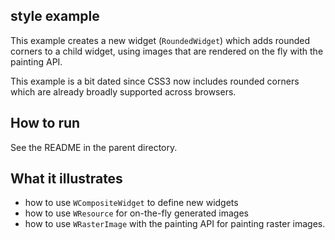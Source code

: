 style example
-------------

This example creates a new widget (`RoundedWidget`) which adds rounded
corners to a child widget, using images that are rendered on the fly
with the painting API.

This example is a bit dated since CSS3 now includes rounded corners
which are already broadly supported across browsers.

How to run
----------

See the README in the parent directory.

What it illustrates
-------------------

- how to use `WCompositeWidget` to define new widgets
- how to use `WResource` for on-the-fly generated images
- how to use `WRasterImage` with the painting API for painting raster images.